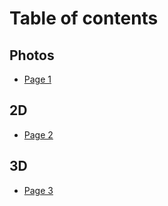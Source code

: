 # Table of contents

## Photos

* [Page 1](README.md)

## 2D

* [Page 2](2d/page-2.md)

## 3D

* [Page 3](3d/page-3.md)
